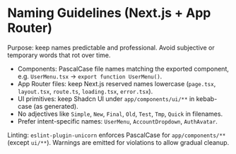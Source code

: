 # Naming Guidelines (Next.js + App Router)

Purpose: keep names predictable and professional. Avoid subjective or temporary words that rot over time.

- Components: PascalCase file names matching the exported component, e.g. `UserMenu.tsx` → `export function UserMenu()`.
- App Router files: keep Next.js reserved names lowercase (`page.tsx`, `layout.tsx`, `route.ts`, `loading.tsx`, `error.tsx`).
- UI primitives: keep Shadcn UI under `app/components/ui/**` in kebab-case (as generated).
- No adjectives like `Simple`, `New`, `Final`, `Old`, `Test`, `Tmp`, `Quick` in filenames.
- Prefer intent-specific names: `UserMenu`, `AccountDropdown`, `AuthAvatar`.

Linting: `eslint-plugin-unicorn` enforces PascalCase for `app/components/**` (except `ui/**`). Warnings are emitted for violations to allow gradual cleanup.

